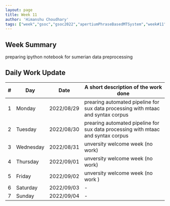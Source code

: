 ```yaml
---
layout: page
title: Week 11
author: 'Himanshu Choudhary'
tags: ["week","gsoc","gsoc2022","apertiumPhraseBasedMTSystem","week#11","eval#2"]
---
```


## Week Summary

preparing ipython notebook for sumerian data preprocessing

## Daily Work Update

|\#|Day|Date|A short description of the work done|  
|---	|---	|---	|---	|  
|1   	| Monday 	|   	2022/08/29	| prearing automated pipeline for sux data processing with mtaac and syntax corpus |  
|2   	| Tuesday  	|   2022/08/30	| prearing automated pipeline for sux data processing with mtaac and syntax corpus	|  
|3   	| Wednesday |  2022/08/31 	| unversity welcome week (no work)  |  
|4   	| Thursday  |   2022/09/01	| unversity welcome week  (no work) |  
|5   	| Friday  	|   2022/09/02	| unversity welcome week   (no work )|  
|6   	| Saturday  |  2022/09/03	| - |  
|7   	| Sunday  	|   2022/09/04	| - | 